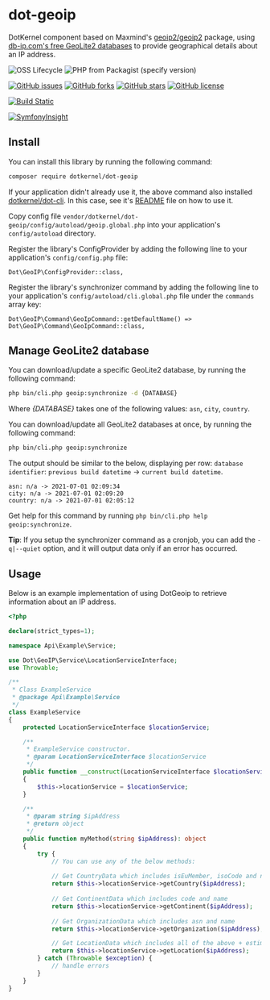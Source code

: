 # dot-geoip
DotKernel component based on Maxmind's [geoip2/geoip2](https://github.com/maxmind/GeoIP2-php) package, using [db-ip.com's free GeoLite2 databases](https://db-ip.com/db/) to provide geographical details about an IP address.

![OSS Lifecycle](https://img.shields.io/osslifecycle/dotkernel/dot-geoip)
![PHP from Packagist (specify version)](https://img.shields.io/packagist/php-v/dotkernel/dot-geoip/3.0.x-dev)

[![GitHub issues](https://img.shields.io/github/issues/dotkernel/dot-geoip)](https://github.com/dotkernel/dot-geoip/issues)
[![GitHub forks](https://img.shields.io/github/forks/dotkernel/dot-geoip)](https://github.com/dotkernel/dot-geoip/network)
[![GitHub stars](https://img.shields.io/github/stars/dotkernel/dot-geoip)](https://github.com/dotkernel/dot-geoip/stargazers)
[![GitHub license](https://img.shields.io/github/license/dotkernel/dot-geoip)](https://github.com/dotkernel/dot-geoip/blob/3.3.0/LICENSE.md)

[![Build Static](https://github.com/dotkernel/dot-geoip/actions/workflows/static-analysis.yml/badge.svg?branch=3.0)](https://github.com/dotkernel/dot-geoip/actions/workflows/static-analysis.yml)

[![SymfonyInsight](https://insight.symfony.com/projects/1ba56a23-6372-4a9b-9910-ef5994af7a7b/big.svg)](https://insight.symfony.com/projects/1ba56a23-6372-4a9b-9910-ef5994af7a7b)

## Install

You can install this library by running the following command:
```bash
composer require dotkernel/dot-geoip
```

If your application didn't already use it, the above command also installed [dotkernel/dot-cli](https://github.com/dotkernel/dot-cli).
In this case, see it's [README](https://github.com/dotkernel/dot-cli/blob/3.0/README.md) file on how to use it.

Copy config file `vendor/dotkernel/dot-geoip/config/autoload/geoip.global.php` into your application's `config/autoload` directory.

Register the library's ConfigProvider by adding the following line to your application's `config/config.php` file:

    Dot\GeoIP\ConfigProvider::class,

Register the library's synchronizer command by adding the following line to your application's `config/autoload/cli.global.php` file under the `commands` array key:

    Dot\GeoIP\Command\GeoIpCommand::getDefaultName() => Dot\GeoIP\Command\GeoIpCommand::class,


## Manage GeoLite2 database

You can download/update a specific GeoLite2 database, by running the following command:
```bash
php bin/cli.php geoip:synchronize -d {DATABASE}
```
Where _{DATABASE}_ takes one of the following values: `asn`, `city`, `country`.

You can download/update all GeoLite2 databases at once, by running the following command:
```bash
php bin/cli.php geoip:synchronize
```
The output should be similar to the below, displaying per row: `database identifier`: `previous build datetime` -> `current build datetime`.
```text
asn: n/a -> 2021-07-01 02:09:34
city: n/a -> 2021-07-01 02:09:20
country: n/a -> 2021-07-01 02:05:12
```

Get help for this command by running `php bin/cli.php help geoip:synchronize`.

**Tip**: If you setup the synchronizer command as a cronjob, you can add the `-q|--quiet` option, and it will output data only if an error has occurred.


## Usage
Below is an example implementation of using DotGeoip to retrieve information about an IP address.

```php
<?php

declare(strict_types=1);

namespace Api\Example\Service;

use Dot\GeoIP\Service\LocationServiceInterface;
use Throwable;

/**
 * Class ExampleService
 * @package Api\Example\Service
 */
class ExampleService
{
    protected LocationServiceInterface $locationService;

    /**
     * ExampleService constructor.
     * @param LocationServiceInterface $locationService
     */
    public function __construct(LocationServiceInterface $locationService)
    {
        $this->locationService = $locationService;
    }

    /**
     * @param string $ipAddress
     * @return object
     */
    public function myMethod(string $ipAddress): object
    {
        try {
            // You can use any of the below methods:
            
            // Get CountryData which includes isEuMember, isoCode and name
            return $this->locationService->getCountry($ipAddress);
            
            // Get ContinentData which includes code and name
            return $this->locationService->getContinent($ipAddress);
            
            // Get OrganizationData which includes asn and name
            return $this->locationService->getOrganization($ipAddress);

            // Get LocationData which includes all of the above + estimated coordinates + timezone
            return $this->locationService->getLocation($ipAddress);
        } catch (Throwable $exception) {
            // handle errors
        }
    }
}
```
